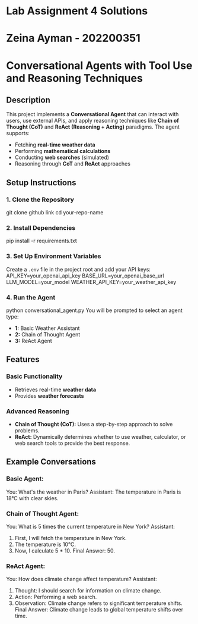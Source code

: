 # Lab Assignment 4 Solutions
# Zeina Ayman - 202200351
# Conversational Agents with Tool Use and Reasoning Techniques

## Description
This project implements a **Conversational Agent** that can interact with users, use external APIs, and apply reasoning techniques like **Chain of Thought (CoT)** and **ReAct (Reasoning + Acting)** paradigms. The agent supports:
- Fetching **real-time weather data**
- Performing **mathematical calculations**
- Conducting **web searches** (simulated)
- Reasoning through **CoT** and **ReAct** approaches
## Setup Instructions
### 1. Clone the Repository
git clone github link
cd your-repo-name
### 2. Install Dependencies
pip install -r requirements.txt
### 3. Set Up Environment Variables
Create a `.env` file in the project root and add your API keys:
API_KEY=your_openai_api_key
BASE_URL=your_openai_base_url
LLM_MODEL=your_model
WEATHER_API_KEY=your_weather_api_key
### 4. Run the Agent
python conversational_agent.py
You will be prompted to select an agent type:
- **1:** Basic Weather Assistant
- **2:** Chain of Thought Agent
- **3:** ReAct Agent
## Features
### Basic Functionality
- Retrieves real-time **weather data**
- Provides **weather forecasts**
### Advanced Reasoning
- **Chain of Thought (CoT):** Uses a step-by-step approach to solve problems.
- **ReAct:** Dynamically determines whether to use weather, calculator, or web search tools to provide the best response.
## Example Conversations
### Basic Agent:
You: What's the weather in Paris?
Assistant: The temperature in Paris is 18°C with clear skies.
### Chain of Thought Agent:
You: What is 5 times the current temperature in New York?
Assistant: 
1. First, I will fetch the temperature in New York.
2. The temperature is 10°C.
3. Now, I calculate 5 * 10.
Final Answer: 50.
### ReAct Agent:
You: How does climate change affect temperature?
Assistant:
1. Thought: I should search for information on climate change.
2. Action: Performing a web search.
3. Observation: Climate change refers to significant temperature shifts.
Final Answer: Climate change leads to global temperature shifts over time.
